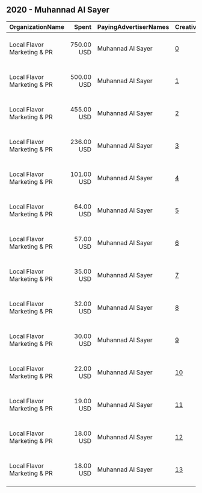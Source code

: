 ## 2020 - Muhannad Al Sayer 
|OrganizationName|Spent|PayingAdvertiserNames|CreativeUrls|Impressions|Genders|AgeBrackets|CountryCodes|BillingAddresses|CandidateBallotInformation|
|:---|---:|:---|:---|---:|:---|:---|:---|:---|:---|
|Local Flavor Marketing & PR|750.00 USD|Muhannad Al Sayer|[0](https://www.snap.com/political-ads/asset/caf4b10ea0d5350c5c3bd5b46b6d127d0863fb6ea8e0a5583db00d0275b75d80?mediaType=jpg)|680,656||21+|kuwait|"Mohammad Thunayyan Al-Ghanem St,Salhiya,00000,KW"|Muhannad Al Sayer|
|Local Flavor Marketing & PR|500.00 USD|Muhannad Al Sayer|[1](https://www.snap.com/political-ads/asset/7987940e88caad33e6d6fd152991d3438aac1bfcb2f3135226e38bebebf6fcb0?mediaType=mp4)|192,405||21+|kuwait|"Mohammad Thunayyan Al-Ghanem St,Salhiya,00000,KW"|Muhannad Al Sayer|
|Local Flavor Marketing & PR|455.00 USD|Muhannad Al Sayer|[2](https://www.snap.com/political-ads/asset/caf4b10ea0d5350c5c3bd5b46b6d127d0863fb6ea8e0a5583db00d0275b75d80?mediaType=jpg)|398,169||21+|kuwait|"Mohammad Thunayyan Al-Ghanem St,Salhiya,00000,KW"|Muhannad Al Sayer|
|Local Flavor Marketing & PR|236.00 USD|Muhannad Al Sayer|[3](https://www.snap.com/political-ads/asset/e86a653448e0ea3560767c5ebefbe3aff9348e7d8269a348266f800043393e84?mediaType=mp4)|185,898||21+|kuwait|"Mohammad Thunayyan Al-Ghanem St,Salhiya,00000,KW"|Muhannad Al Sayer|
|Local Flavor Marketing & PR|101.00 USD|Muhannad Al Sayer|[4](https://www.snap.com/political-ads/asset/03bc40b472cfe980596f1df67adbc1e5751b0daee30f9ca19a4f072a977248ec?mediaType=jpg)|59,317||21+|kuwait|"Mohammad Thunayyan Al-Ghanem St,Salhiya,00000,KW"|Muhannad Al Sayer|
|Local Flavor Marketing & PR|64.00 USD|Muhannad Al Sayer|[5](https://www.snap.com/political-ads/asset/421010e13de14cfa73ee0a1edc384fe01dfbbe0bf8f1ae3568022e3a008f8806?mediaType=mp4)|36,904||21+|kuwait|"Mohammad Thunayyan Al-Ghanem St,Salhiya,00000,KW"|Muhannad Al Sayer|
|Local Flavor Marketing & PR|57.00 USD|Muhannad Al Sayer|[6](https://www.snap.com/political-ads/asset/0247965b3e3e621fd960ff11c61d87a1e34e69b6ca7c90ae5fb0715db49d5659?mediaType=mp4)|35,170||21+|kuwait|"Mohammad Thunayyan Al-Ghanem St,Salhiya,00000,KW"|Muhannad Al Sayer|
|Local Flavor Marketing & PR|35.00 USD|Muhannad Al Sayer|[7](https://www.snap.com/political-ads/asset/1e7d9a669b01bc59b1f737636e8f1f4ff4401c2833bc8828310dd767c32e986c?mediaType=mp4)|19,135||21+|kuwait|"Mohammad Thunayyan Al-Ghanem St,Salhiya,00000,KW"|Muhannad Al Sayer|
|Local Flavor Marketing & PR|32.00 USD|Muhannad Al Sayer|[8](https://www.snap.com/political-ads/asset/050b0b6ebab3ebb4a70414796bbc28ebcec764d69bcda97e19679144c5e1d3ec?mediaType=mp4)|18,554||21+|kuwait|"Mohammad Thunayyan Al-Ghanem St,Salhiya,00000,KW"|Muhannad Al Sayer|
|Local Flavor Marketing & PR|30.00 USD|Muhannad Al Sayer|[9](https://www.snap.com/political-ads/asset/b38ed62e05c6b9cb6a1b7af4db2cad25faa05da5396a8dcb18404436c6cf6d00?mediaType=mp4)|18,323||21+|kuwait|"Mohammad Thunayyan Al-Ghanem St,Salhiya,00000,KW"|Muhannad Al Sayer|
|Local Flavor Marketing & PR|22.00 USD|Muhannad Al Sayer|[10](https://www.snap.com/political-ads/asset/96c72958b1977e592bd5e4cfd09be725ef582c6cde55c8ebc53b3ee0b44cff89?mediaType=jpg)|12,257||21+|kuwait|"Mohammad Thunayyan Al-Ghanem St,Salhiya,00000,KW"|Muhannad Al Sayer|
|Local Flavor Marketing & PR|19.00 USD|Muhannad Al Sayer|[11](https://www.snap.com/political-ads/asset/d13e0d33e4f2d8b00c340378aa3f3713d462847c7fdf53a287ba48e94042fb1b?mediaType=jpg)|10,741||21+|kuwait|"Mohammad Thunayyan Al-Ghanem St,Salhiya,00000,KW"|Muhannad Al Sayer|
|Local Flavor Marketing & PR|18.00 USD|Muhannad Al Sayer|[12](https://www.snap.com/political-ads/asset/78260698d24e4b899827299adc14fc0f4d4ed3f9d3eb8601868ac9976f5e65ae?mediaType=jpg)|10,393||21+|kuwait|"Mohammad Thunayyan Al-Ghanem St,Salhiya,00000,KW"|Muhannad Al Sayer|
|Local Flavor Marketing & PR|18.00 USD|Muhannad Al Sayer|[13](https://www.snap.com/political-ads/asset/aae638949bea0ed0b728d2eb3e9fb54fef5b599a04aac74deb8e4f7042737adf?mediaType=jpg)|10,495||21+|kuwait|"Mohammad Thunayyan Al-Ghanem St,Salhiya,00000,KW"|Muhannad Al Sayer|
